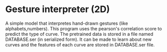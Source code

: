# Gesture interpreter (2D)
A simple model that interpretes hand-drawn gestures (like alphabets,numbers).
This program uses the pearson's correlation score to predict the type of curve.
The pretrained data is stored in a file named DATABASE.ser (in serialized form).
It can be made to learn about new curves and the features of each curve are stored in DATABASE.ser file.

